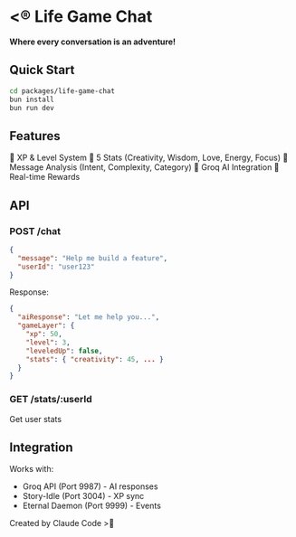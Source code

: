 ﻿# <® Life Game Chat

**Where every conversation is an adventure!**

## Quick Start

```bash
cd packages/life-game-chat
bun install
bun run dev
```

## Features

 XP & Level System
 5 Stats (Creativity, Wisdom, Love, Energy, Focus)
 Message Analysis (Intent, Complexity, Category)
 Groq AI Integration
 Real-time Rewards

## API

### POST /chat
```json
{
  "message": "Help me build a feature",
  "userId": "user123"
}
```

Response:
```json
{
  "aiResponse": "Let me help you...",
  "gameLayer": {
    "xp": 50,
    "level": 3,
    "leveledUp": false,
    "stats": { "creativity": 45, ... }
  }
}
```

### GET /stats/:userId
Get user stats

## Integration

Works with:
- Groq API (Port 9987) - AI responses
- Story-Idle (Port 3004) - XP sync
- Eternal Daemon (Port 9999) - Events

Created by Claude Code >
